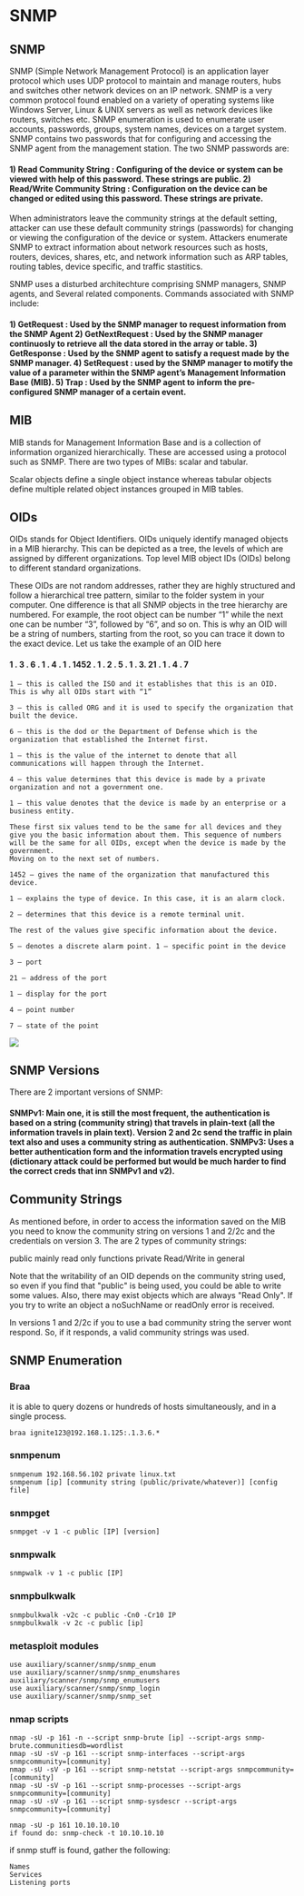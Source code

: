 # SNMP

## SNMP

SNMP \(Simple Network Management Protocol\) is an application layer protocol which uses UDP protocol to maintain and manage routers, hubs and switches other network devices on an IP network. SNMP is a very common protocol found enabled on a variety of operating systems like Windows Server, Linux & UNIX servers as well as network devices like routers, switches etc. SNMP enumeration is used to enumerate user accounts, passwords, groups, system names, devices on a target system. SNMP contains two passwords that for configuring and accessing the SNMP agent from the management station. The two SNMP passwords are:

#### 1\) Read Community String : Configuring of the device or system can be viewed with help of this password. These strings are public.   2\) Read/Write Community String : Configuration on the device can be changed or edited using this password. These strings are private.

When administrators leave the community strings at the default setting, attacker can use these default community strings \(passwords\) for changing or viewing the configuration of the device or system. Attackers enumerate SNMP to extract information about network resources such as hosts, routers, devices, shares, etc, and network information such as ARP tables, routing tables, device specific, and traffic stastitics.

SNMP uses a disturbed architechture comprising SNMP managers, SNMP agents, and Several related components. Commands associated with SNMP include:

#### 1\) GetRequest : Used by the SNMP manager to request information from the SNMP Agent   2\) GetNextRequest : Used by the SNMP manager continuosly to retrieve all the data stored in the array or table.   3\) GetResponse : Used by the SNMP agent to satisfy a request made by the SNMP manager.   4\) SetRequest : used by the SNMP manager to motify the value of a parameter within the SNMP agent’s Management Information Base \(MIB\).   5\) Trap : Used by the SNMP agent to inform the pre-configured SNMP manager of a certain event.

## MIB

MIB stands for Management Information Base and is a collection of information organized hierarchically. These are accessed using a protocol such as SNMP. There are two types of MIBs: scalar and tabular.

Scalar objects define a single object instance whereas tabular objects define multiple related object instances grouped in MIB tables.

## OIDs

OIDs stands for Object Identifiers. OIDs uniquely identify managed objects in a MIB hierarchy. This can be depicted as a tree, the levels of which are assigned by different organizations. Top level MIB object IDs \(OIDs\) belong to different standard organizations.

These OIDs are not random addresses, rather they are highly structured and follow a hierarchical tree pattern, similar to the folder system in your computer. One difference is that all SNMP objects in the tree hierarchy are numbered. For example, the root object can be number “1” while the next one can be number “3”, followed by “6”, and so on. This is why an OID will be a string of numbers, starting from the root, so you can trace it down to the exact device. Let us take the example of an OID here

#### 1 . 3 . 6 . 1 . 4 . 1 . 1452 . 1 . 2 . 5 . 1 . 3. 21 . 1 . 4 . 7

```text
1 – this is called the ISO and it establishes that this is an OID. This is why all OIDs start with “1”

3 – this is called ORG and it is used to specify the organization that built the device.

6 – this is the dod or the Department of Defense which is the organization that established the Internet first.

1 – this is the value of the internet to denote that all communications will happen through the Internet.

4 – this value determines that this device is made by a private organization and not a government one.

1 – this value denotes that the device is made by an enterprise or a business entity. 

These first six values tend to be the same for all devices and they give you the basic information about them. This sequence of numbers will be the same for all OIDs, except when the device is made by the government.
Moving on to the next set of numbers.

1452 – gives the name of the organization that manufactured this device.

1 – explains the type of device. In this case, it is an alarm clock.

2 – determines that this device is a remote terminal unit.

The rest of the values give specific information about the device.

5 – denotes a discrete alarm point. 1 – specific point in the device

3 – port

21 – address of the port

1 – display for the port

4 – point number

7 – state of the point
```

![](../../../.gitbook/assets/image%20%2837%29.png)

## SNMP Versions

There are 2 important versions of SNMP:

#### SNMPv1: Main one, it is still the most frequent, the authentication is based on a string \(community string\) that travels in plain-text \(all the information travels in plain text\). Version 2 and 2c send the traffic in plain text also and uses a community string as authentication.   SNMPv3: Uses a better authentication form and the information travels encrypted using \(dictionary attack could be performed but would be much harder to find the correct creds that inn SNMPv1 and v2\).

## Community Strings

As mentioned before, in order to access the information saved on the MIB you need to know the community string on versions 1 and 2/2c and the credentials on version 3. The are 2 types of community strings:

public mainly read only functions private Read/Write in general

Note that the writability of an OID depends on the community string used, so even if you find that "public" is being used, you could be able to write some values. Also, there may exist objects which are always "Read Only". If you try to write an object a noSuchName or readOnly error is received.

In versions 1 and 2/2c if you to use a bad community string the server wont respond. So, if it responds, a valid community strings was used.

## SNMP Enumeration

### Braa

it is able to query dozens or hundreds of hosts simultaneously, and in a single process.

```text
braa ignite123@192.168.1.125:.1.3.6.*
```

### snmpenum

```text
snmpenum 192.168.56.102 private linux.txt
snmpenum [ip] [community string (public/private/whatever)] [config file]
```

### snmpget

```text
snmpget -v 1 -c public [IP] [version]
```

### snmpwalk

```text
snmpwalk -v 1 -c public [IP]
```

### snmpbulkwalk

```text
snmpbulkwalk -v2c -c public -Cn0 -Cr10 IP
snmpbulkwalk -v 2c -c public [ip]
```

### metasploit modules

```text
use auxiliary/scanner/snmp/snmp_enum
use auxiliary/scanner/snmp/snmp_enumshares
auxiliary/scanner/snmp/snmp_enumusers
use auxiliary/scanner/snmp/snmp_login
use auxiliary/scanner/snmp/snmp_set
```

### nmap scripts

```text
nmap -sU -p 161 -n --script snmp-brute [ip] --script-args snmp-brute.communitiesdb=wordlist
nmap -sU -sV -p 161 --script snmp-interfaces --script-args snmpcommunity=[community]
nmap -sU -sV -p 161 --script snmp-netstat --script-args snmpcommunity=[community]
nmap -sU -sV -p 161 --script snmp-processes --script-args snmpcommunity=[community]
nmap -sU -sV -p 161 --script snmp-sysdescr --script-args snmpcommunity=[community] 
```

```text
nmap -sU -p 161 10.10.10.10
if found do: snmp-check -t 10.10.10.10
```

if snmp stuff is found, gather the following:

```text
Names
Services
Listening ports
```



















